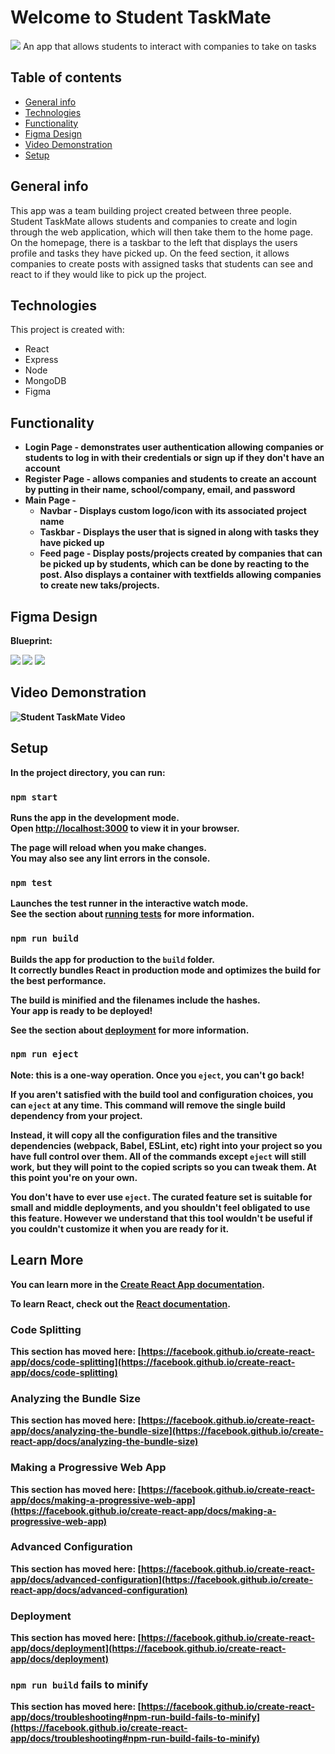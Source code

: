 # Welcome to Student TaskMate
<img src="./client/public/images/StudentTaskMateImage.png" />
An app that allows students to interact with companies to take on tasks

## Table of contents
* [General info](#general-info)
* [Technologies](#technologies)
* [Functionality](#functionality)
* [Figma Design](#figma-design)
* [Video Demonstration](#video-demonstration)
* [Setup](#setup)




## General info
This app was a team building project created between three people. Student TaskMate allows students and companies to create and login through the web application, which will then take them to the home page. On the homepage, there is a taskbar to the left that displays the users profile and tasks they have picked up. On the feed section, it allows companies to create posts with assigned tasks that students can see and react to if they would like to pick up the project.


## Technologies
This project is created with:
* React
* Express
* Node
* MongoDB
* Figma 



## Functionality
<b />

* Login Page - demonstrates user authentication allowing companies or students to log in with their credentials or sign up if they don't have an account
* Register Page - allows companies and students to create an account by putting in their name, school/company, email, and password
* Main Page - 
  * Navbar - Displays custom logo/icon with its associated project name
  * Taskbar - Displays the user that is signed in along with tasks they have picked up
  * Feed page - Display posts/projects created by companies that can be picked up by students, which can be done by reacting to the post. Also displays
  a container with textfields allowing companies to create new taks/projects.


## Figma Design
Blueprint:
<div>
  <img src="./client/public/images/figmaLoginPage.png" />
  <img src="./client/public/images/figmaRegistrationPage.png" />
  <img src="./client/public/images/figmaFeedPage.png" />
</div>

## Video Demonstration
![Student TaskMate Video](/client/public/images/studentTaskMateS.gif)

## Setup

In the project directory, you can run:

### `npm start`

Runs the app in the development mode.\
Open [http://localhost:3000](http://localhost:3000) to view it in your browser.

The page will reload when you make changes.\
You may also see any lint errors in the console.

### `npm test`

Launches the test runner in the interactive watch mode.\
See the section about [running tests](https://facebook.github.io/create-react-app/docs/running-tests) for more information.

### `npm run build`

Builds the app for production to the `build` folder.\
It correctly bundles React in production mode and optimizes the build for the best performance.

The build is minified and the filenames include the hashes.\
Your app is ready to be deployed!

See the section about [deployment](https://facebook.github.io/create-react-app/docs/deployment) for more information.

### `npm run eject`

**Note: this is a one-way operation. Once you `eject`, you can't go back!**

If you aren't satisfied with the build tool and configuration choices, you can `eject` at any time. This command will remove the single build dependency from your project.

Instead, it will copy all the configuration files and the transitive dependencies (webpack, Babel, ESLint, etc) right into your project so you have full control over them. All of the commands except `eject` will still work, but they will point to the copied scripts so you can tweak them. At this point you're on your own.

You don't have to ever use `eject`. The curated feature set is suitable for small and middle deployments, and you shouldn't feel obligated to use this feature. However we understand that this tool wouldn't be useful if you couldn't customize it when you are ready for it.

## Learn More

You can learn more in the [Create React App documentation](https://facebook.github.io/create-react-app/docs/getting-started).

To learn React, check out the [React documentation](https://reactjs.org/).

### Code Splitting

This section has moved here: [https://facebook.github.io/create-react-app/docs/code-splitting](https://facebook.github.io/create-react-app/docs/code-splitting)

### Analyzing the Bundle Size

This section has moved here: [https://facebook.github.io/create-react-app/docs/analyzing-the-bundle-size](https://facebook.github.io/create-react-app/docs/analyzing-the-bundle-size)

### Making a Progressive Web App

This section has moved here: [https://facebook.github.io/create-react-app/docs/making-a-progressive-web-app](https://facebook.github.io/create-react-app/docs/making-a-progressive-web-app)

### Advanced Configuration

This section has moved here: [https://facebook.github.io/create-react-app/docs/advanced-configuration](https://facebook.github.io/create-react-app/docs/advanced-configuration)

### Deployment

This section has moved here: [https://facebook.github.io/create-react-app/docs/deployment](https://facebook.github.io/create-react-app/docs/deployment)

### `npm run build` fails to minify

This section has moved here: [https://facebook.github.io/create-react-app/docs/troubleshooting#npm-run-build-fails-to-minify](https://facebook.github.io/create-react-app/docs/troubleshooting#npm-run-build-fails-to-minify)
